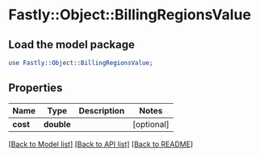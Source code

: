 # Fastly::Object::BillingRegionsValue

## Load the model package
```perl
use Fastly::Object::BillingRegionsValue;
```

## Properties
Name | Type | Description | Notes
------------ | ------------- | ------------- | -------------
**cost** | **double** |  | [optional] 

[[Back to Model list]](../README.md#documentation-for-models) [[Back to API list]](../README.md#documentation-for-api-endpoints) [[Back to README]](../README.md)


